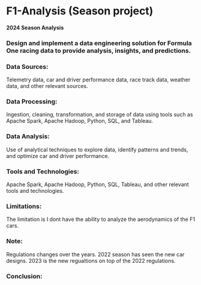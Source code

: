 # F1-Analysis (Season project) 

**2024 Season Analysis**
### Design and implement a data engineering solution for Formula One racing data to provide analysis, insights, and predictions.

### Data Sources: 
Telemetry data, car and driver performance data, race track data, weather data, and other relevant sources.

### Data Processing: 
Ingestion, cleaning, transformation, and storage of data using tools such as Apache Spark, Apache Hadoop, Python, SQL, and Tableau.

### Data Analysis: 
Use of analytical techniques to explore data, identify patterns and trends, and optimize car and driver performance.

### Tools and Technologies: 
Apache Spark, Apache Hadoop, Python, SQL, Tableau, and other relevant tools and technologies.

### Limitations:
The limitation is I dont have the ability to analyze the aerodynamics of the F1 cars. 

### Note:
Regulations changes over the years. 2022 season has seen the new car designs. 2023 is the new regualtions on top of the 2022 regulations.

### Conclusion: 
